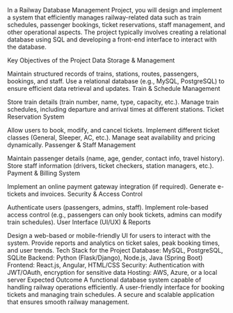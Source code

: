 In a Railway Database Management Project, you will design and implement a system that efficiently manages railway-related data such as train schedules, passenger bookings, ticket reservations, staff management, and other operational aspects. The project typically involves creating a relational database using SQL and developing a front-end interface to interact with the database.

Key Objectives of the Project
Data Storage & Management

Maintain structured records of trains, stations, routes, passengers, bookings, and staff.
Use a relational database (e.g., MySQL, PostgreSQL) to ensure efficient data retrieval and updates.
Train & Schedule Management

Store train details (train number, name, type, capacity, etc.).
Manage train schedules, including departure and arrival times at different stations.
Ticket Reservation System

Allow users to book, modify, and cancel tickets.
Implement different ticket classes (General, Sleeper, AC, etc.).
Manage seat availability and pricing dynamically.
Passenger & Staff Management

Maintain passenger details (name, age, gender, contact info, travel history).
Store staff information (drivers, ticket checkers, station managers, etc.).
Payment & Billing System

Implement an online payment gateway integration (if required).
Generate e-tickets and invoices.
Security & Access Control

Authenticate users (passengers, admins, staff).
Implement role-based access control (e.g., passengers can only book tickets, admins can modify train schedules).
User Interface (UI/UX) & Reports

Design a web-based or mobile-friendly UI for users to interact with the system.
Provide reports and analytics on ticket sales, peak booking times, and user trends.
Tech Stack for the Project
Database: MySQL, PostgreSQL, SQLite
Backend: Python (Flask/Django), Node.js, Java (Spring Boot)
Frontend: React.js, Angular, HTML/CSS
Security: Authentication with JWT/OAuth, encryption for sensitive data
Hosting: AWS, Azure, or a local server
Expected Outcome
A functional database system capable of handling railway operations efficiently.
A user-friendly interface for booking tickets and managing train schedules.
A secure and scalable application that ensures smooth railway management.
